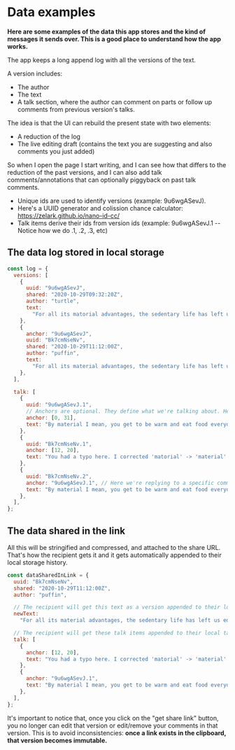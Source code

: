 # Data examples

**Here are some examples of the data this app stores and the kind of messages it sends over. This is a good place to understand how the app works.**

The app keeps a long append log with all the versions of the text.

A version includes:

- The author
- The text
- A talk section, where the author can comment on parts or follow up comments from previous version's talks.

The idea is that the UI can rebuild the present state with two elements:

- A reduction of the log
- The live editing draft (contains the text you are suggesting and also comments you just added)

So when I open the page I start writing, and I can see how that differs to the reduction of the past versions, and I can also add talk comments/annotations that can optionally piggyback on past talk comments.

- Unique ids are used to identify versions (example: 9u6wgASevJ).
- Here's a UUID generator and colission chance calculator: https://zelark.github.io/nano-id-cc/
- Talk items derive their ids from version ids (example: 9u6wgASevJ.1 -- Notice how we do .1, .2, .3, etc)

## The data log stored in local storage

```js
const log = {
  versions: [
    {
      uuid: "9u6wgASevJ",
      shared: "2020-10-29T09:32:20Z",
      author: "turtle",
      text:
        "For all its matorial advantages, the sedentary life has left us edgy, unfulfilled. Even after 400 generations in villages and cities, we haven’t forgotten. The open road still softly calls, like a nearly forgotten song of childhood.",
    },
    {
      anchor: "9u6wgASevJ",
      uuid: "Bk7cmNseNv",
      shared: "2020-10-29T11:12:00Z",
      author: "puffin",
      text:
        "For all its material advantages, the sedentary life has left us edgy, unfulfilled. Even after 400 generations in villages and cities, we haven’t forgotten. The open road still softly calls, like a nearly forgotten song of childhood.",
    },
  ],

  talk: [
    {
      uuid: "9u6wgASevJ.1",
      // Anchors are optional. They define what we're talking about. Here we're talking about a specific fragment in the text
      anchor: [0, 31],
      text: "By material I mean, you get to be warm and eat food everyday.",
    },
    {
      uuid: "Bk7cmNseNv.1",
      anchor: [12, 20],
      text: "You had a typo here. I corrected 'matorial' -> 'material'.",
    },
    {
      uuid: "Bk7cmNseNv.2",
      anchor: "9u6wgASevJ.1", // Here we're replying to a specific comment
      text: "By material I mean, you get to be warm and eat food everyday.",
    },
  ],
};
```

## The data shared in the link

All this will be stringified and compressed, and attached to the share URL. That's how the recipient gets it and it gets automatically appended to their local storage history.

```js
const dataSharedInLink = {
  uuid: "Bk7cmNseNv",
  shared: "2020-10-29T11:12:00Z",
  author: "puffin",

  // The recipient will get this text as a version appended to their local versions history
  newText:
    "For all its material advantages, the sedentary life has left us edgy, unfulfilled. Even after 400 generations in villages and cities, we haven’t forgotten. The open road still softly calls, like a nearly forgotten song of childhood.",

  // The recipient will get these talk items appended to their local talk history
  talk: [
    {
      anchor: [12, 20],
      text: "You had a typo here. I corrected 'matorial' -> 'material'.",
    },
    {
      anchor: "9u6wgASevJ.1",
      text: "By material I mean, you get to be warm and eat food everyday.",
    },
  ],
};
```

It's important to notice that, once you click on the "get share link" button, you no longer can edit that version or edit/remove your comments in that version. This is to avoid inconsistencies: **once a link exists in the clipboard, that version becomes immutable.**
